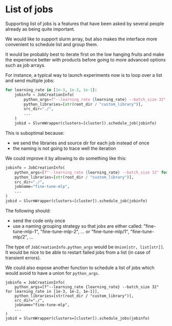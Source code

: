 # List of jobs

Supporting list of jobs is a features that have been asked by several people already as being quite important.

We would like to support slurm array, but also makes the interface more convenient to schedule list and group them.

It would be probably best to iterate first on the low hanging fruits and make the experience better with products
before going to more advanced options such as job arrays.

For instance, a typical way to launch experiments now is to loop over a list and send multiple jobs:

```python
for learning_rate in [1e-3, 1e-2, 1e-1]:
    jobinfo = JobCreationInfo(
        python_args=f"--learning_rate {learning_rate} --batch_size 32",
        python_libraries=[str(root_dir / "custom_library")],
        src_dir="./",
        ...
    )
    jobid = SlurmWrapper(clusters=[cluster]).schedule_job(jobinfo)
```

This is suboptimal because:
* we send the libraries and source dir for each job instead of once
* the naming is not going to trace well the iteration

We could improve it by allowing to do something like this:
```python
jobinfo = JobCreationInfo(
    python_args=[f"--learning_rate {learning_rate} --batch_size 32" for learning_rate in [1e-3, 1e-2, 1e-1]],
    python_libraries=[str(root_dir / "custom_library")],
    src_dir="./",
    jobname="fine-tune-mlp",
    ...
)
jobid = SlurmWrapper(clusters=[cluster]).schedule_job(jobinfo)
```
The following should:
* send the code only once
* use a naming grouping strategy so that jobs are either called: "fine-tune-mlp-1", "fine-tune-mlp-2", ... or "fine-tune-mlp/1", "fine-tune-mlp/2", ...

The type of `JobCreationInfo.python_args` would be `Union[str, list[str]]`.
It would be nice to be able to restart failed jobs from a list (in case of transient errors).

We could also expose another function to schedule a list of jobs which would avoid to have a union for `python_args`.

```
jobinfo = JobCreationInfo(
    python_args=[f"--learning_rate {learning_rate} --batch_size 32" for learning_rate in [1e-3, 1e-2, 1e-1]],
    python_libraries=[str(root_dir / "custom_library")],
    src_dir="./",
    jobname="fine-tune-mlp",
    ...
)
jobid = SlurmWrapper(clusters=[cluster]).schedule_jobs(jobinfo)

```